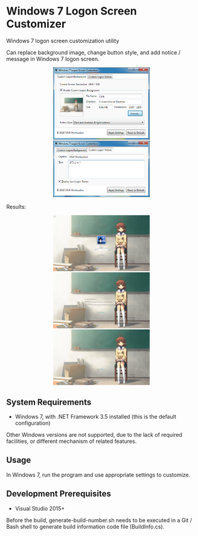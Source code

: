 # Windows 7 Logon Screen Customizer
Windows 7 logon screen customization utility

Can replace background image, change button style, and add notice / message in Windows 7 logon screen.

<p align="center">
  <img src="https://github.com/xlfdll/xlfdll.github.io/raw/master/images/projects/Win7LogonScreenCustomizer/Win7LogonScreenCustomizer-Background.png"
       alt="Windows 7 Logon Screen Customizer - Custom Logon Background"
       width="256">
  <img src="https://github.com/xlfdll/xlfdll.github.io/raw/master/images/projects/Win7LogonScreenCustomizer/Win7LogonScreenCustomizer-Notice.png"
       alt="Windows 7 Logon Screen Customizer - Custom Logon Notice"
       width="256">
</p>

Results:

<p align="center">
  <img src="https://github.com/xlfdll/xlfdll.github.io/raw/master/images/projects/Win7LogonScreenCustomizer/Win7-Logon-Password.png"
       alt="Windows 7 Logon - Password Screen"
       width="256">
  <img src="https://github.com/xlfdll/xlfdll.github.io/raw/master/images/projects/Win7LogonScreenCustomizer/Win7-Logon-LastLogin.png"
       alt="Windows 7 Logon - Last Login Message"
       width="256">
  <img src="https://github.com/xlfdll/xlfdll.github.io/raw/master/images/projects/Win7LogonScreenCustomizer/Win7-Logon-Notice.png"
       alt="Windows 7 Logon - Custom Logon Notice"
       width="256">
</p>

## System Requirements
* Windows 7, with .NET Framework 3.5 installed (this is the default configuration)

Other Windows versions are not supported, due to the lack of required facilities, or different mechanism of related features.

## Usage
In Windows 7, run the program and use appropriate settings to customize.

## Development Prerequisites
* Visual Studio 2015+

Before the build, generate-build-number.sh needs to be executed in a Git / Bash shell to generate build information code file (BuildInfo.cs).
